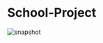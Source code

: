 # School-Project
![snapshot](https://user-images.githubusercontent.com/37377389/46046606-5f82e080-c12a-11e8-811f-8e2062b5c72a.PNG)
